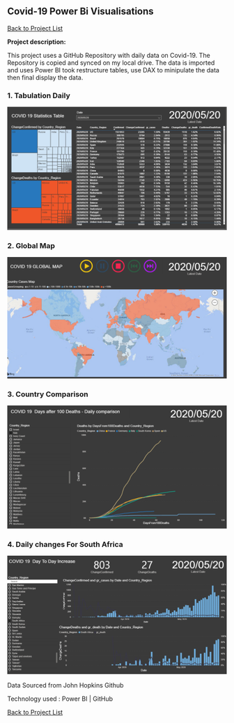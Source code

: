 ## Covid-19 Power Bi Visualisations

[Back to Project List](http://emilevdheyde.github.io/)

**Project description:** 

This project uses a GitHub Repository with daily data on Covid-19. The Repository is copied and synced on my local drive.
The data is imported and uses Power BI took restructure tables, use DAX to minipulate the data then final display the data. 

### 1. Tabulation Daily 

![image](images/Covid_Table.PNG)

### 2. Global Map 

![image](images/Covid_Map.PNG)

### 3. Country Comparison 

![image](images/Covid_Compare1.PNG)

### 4. Daily changes For South Africa

![image](images/Covid_SA.PNG)

 Data Sourced from John Hopkins Github 

Technology used :
Power BI | GitHub

[Back to Project List](http://emilevdheyde.github.io/)

